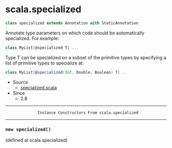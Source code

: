
#                              scala.specialized                              #

```scala
class specialized extends Annotation with StaticAnnotation
```

Annotate type parameters on which code should be automatically specialized. For
example:

```scala
class MyList[@specialized T] ...
```

Type T can be specialized on a subset of the primitive types by specifying a
list of primitive types to specialize at:

```scala
class MyList[@specialized(Int, Double, Boolean) T] ..
```

* Source
  * [specialized.scala](https://github.com/scala/scala/tree/6d09a1ba5f/src/library/scala/specialized.scala#L1)
* Since
  * 2.8


--------------------------------------------------------------------------------
                  Instance Constructors From scala.specialized
--------------------------------------------------------------------------------


### `new specialized()`                                                      ###
(defined at scala.specialized)
